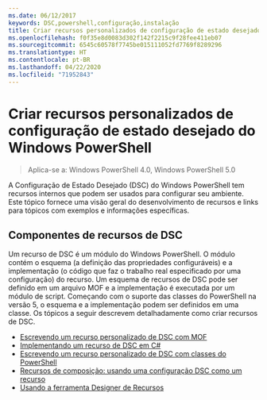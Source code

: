 ```yaml
---
ms.date: 06/12/2017
keywords: DSC,powershell,configuração,instalação
title: Criar recursos personalizados de configuração de estado desejado do Windows PowerShell
ms.openlocfilehash: f0f35e8d0083d302f142f2215c9f28fee411eb07
ms.sourcegitcommit: 6545c60578f7745be015111052fd7769f8289296
ms.translationtype: HT
ms.contentlocale: pt-BR
ms.lasthandoff: 04/22/2020
ms.locfileid: "71952843"
---
```

# <a name="build-custom-windows-powershell-desired-state-configuration-resources"></a>Criar recursos personalizados de configuração de estado desejado do Windows PowerShell

> Aplica-se a: Windows PowerShell 4.0, Windows PowerShell 5.0

A Configuração de Estado Desejado (DSC) do Windows PowerShell tem recursos internos que podem ser usados para configurar seu ambiente. Este tópico fornece uma visão geral do desenvolvimento de recursos e links para tópicos com exemplos e informações específicas.

## <a name="dsc-resource-components"></a>Componentes de recursos de DSC

Um recurso de DSC é um módulo do Windows PowerShell. O módulo contém o esquema (a definição das propriedades configuráveis) e a implementação (o código que faz o trabalho real especificado por uma configuração) do recurso. Um esquema de recursos de DSC pode ser definido em um arquivo MOF e a implementação é executada por um módulo de script. Começando com o suporte das classes do PowerShell na versão 5, o esquema e a implementação podem ser definidos em uma classe. Os tópicos a seguir descrevem detalhadamente como criar recursos de DSC.

* [Escrevendo um recurso personalizado de DSC com MOF](authoringResourceMOF.md)
* [Implementando um recurso de DSC em C#](authoringResourceMofCS.md)
* [Escrevendo um recurso personalizado de DSC com classes do PowerShell](authoringResourceClass.md)
* [Recursos de composição: usando uma configuração DSC como um recurso](authoringResourceComposite.md)
* [Usando a ferramenta Designer de Recursos](authoringResourceMofDesigner.md)
